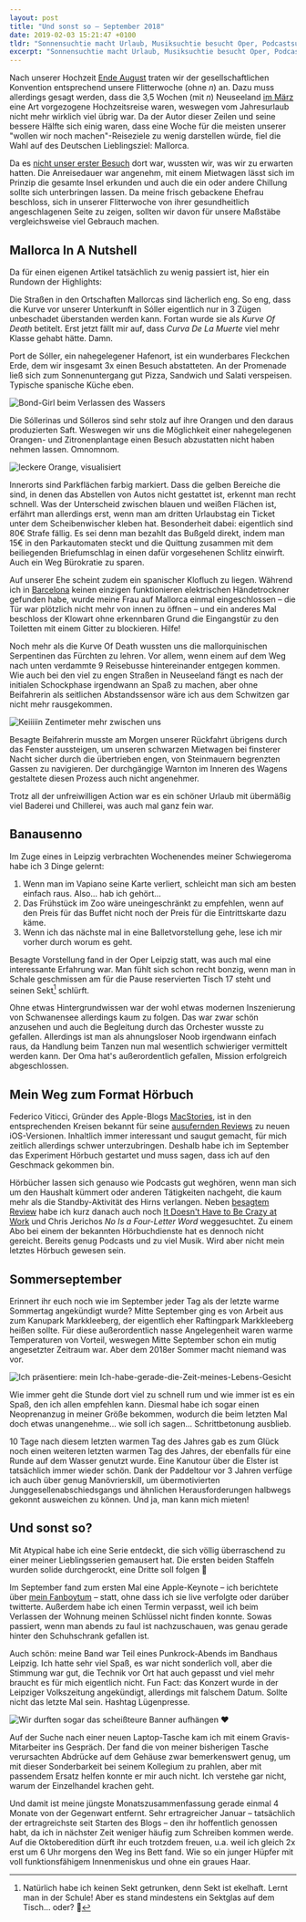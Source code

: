```yaml
---
layout: post
title: "Und sonst so – September 2018"
date: 2019-02-03 15:21:47 +0100
tldr: "Sonnensuchtie macht Urlaub, Musiksuchtie besucht Oper, Podcastsuchtie hört Buch, Wassersuchtie fährt Kanu"
excerpt: "Sonnensuchtie macht Urlaub, Musiksuchtie besucht Oper, Podcastsuchtie hört Buch, Wassersuchtie fährt Kanu."
---
```


Nach unserer Hochzeit [Ende August](/und-sonst-so-august-2018/ "Und sonst so – August 2018 - Schlagzeilen") traten wir der gesellschaftlichen Konvention entsprechend unsere Flitterwoche (ohne *n*) an. Dazu muss allerdings gesagt werden, dass die 3,5 Wochen (mit *n*) Neuseeland [im März](/und-sonst-so-maerz-2018/ "Und sonst so – März 2018 - Schlagzeilen") eine Art vorgezogene Hochzeitsreise waren, weswegen vom Jahresurlaub nicht mehr wirklich viel übrig war. Da der Autor dieser Zeilen und seine bessere Hälfte sich einig waren, dass eine Woche für die meisten unserer "wollen wir noch machen"-Reiseziele zu wenig darstellen würde, fiel die Wahl auf des Deutschen Lieblingsziel: Mallorca.

Da es [nicht unser erster Besuch](/mallorca/ "Welchen Unterschied 7 Tage Mallorca machen können - Schlagzeilen") dort war, wussten wir, was wir zu erwarten hatten. Die Anreisedauer war angenehm, mit einem Mietwagen lässt sich im Prinzip die gesamte Insel erkunden und auch die ein oder andere Chillung sollte sich unterbringen lassen. Da meine frisch gebackene Ehefrau beschloss, sich in unserer Flitterwoche von ihrer gesundheitlich angeschlagenen Seite zu zeigen, sollten wir davon für unsere Maßstäbe vergleichsweise viel Gebrauch machen.

## Mallorca In A Nutshell

Da für einen eigenen Artikel tatsächlich zu wenig passiert ist, hier ein Rundown der Highlights:

Die Straßen in den Ortschaften Mallorcas sind lächerlich eng. So eng, dass die Kurve vor unserer Unterkunft in Sóller eigentlich nur in 3 Zügen unbeschadet überstanden werden kann. Fortan wurde sie als *Kurve Of Death* betitelt. Erst jetzt fällt mir auf, dass *Curva De La Muerte* viel mehr Klasse gehabt hätte. Damn.

Port de Sóller, ein nahegelegener Hafenort, ist ein wunderbares Fleckchen Erde, dem wir insgesamt 3x einen Besuch abstatteten. An der Promenade ließ sich zum Sonnenuntergang gut Pizza, Sandwich und Salati verspeisen. Typische spanische Küche eben.

![Bond-Girl beim Verlassen des Wassers](file:///Users/Enno/Sites/github/schlagzeilen/source/images/content/uss9_malle_pano.jpg)

Die Sóllerinas und Sólleros sind sehr stolz auf ihre Orangen und den daraus produzierten Saft. Weswegen wir uns die Möglichkeit einer nahegelegenen Orangen- und Zitronenplantage einen Besuch abzustatten nicht haben nehmen lassen. Omnomnom.

![leckere Orange, visualisiert](file:///Users/Enno/Sites/github/schlagzeilen/source/images/content/uss9_leckere_orangen.jpg)

Innerorts sind Parkflächen farbig markiert. Dass die gelben Bereiche die sind, in denen das Abstellen von Autos nicht gestattet ist, erkennt man recht schnell. Was der Unterscheid zwischen blauen und weißen Flächen ist, erfährt man allerdings erst, wenn man am dritten Urlaubstag ein Ticket unter dem Scheibenwischer kleben hat. Besonderheit dabei: eigentlich sind 80€ Strafe fällig. Es sei denn man bezahlt das Bußgeld direkt, indem man 15€ in den Parkautomaten steckt und die Quittung zusammen mit dem beiliegenden Briefumschlag in einen dafür vorgesehenen Schlitz einwirft. Auch ein Weg Bürokratie zu sparen.

Auf unserer Ehe scheint zudem ein spanischer Klofluch zu liegen. Während ich in [Barcelona](/barcelona/ "Barcelonaaaaaaaa - Schlagzeilen") keinen einzigen funktionieren elektrischen Händetrockner gefunden habe, wurde meine Frau auf Mallorca einmal eingeschlossen – die Tür war plötzlich nicht mehr von innen zu öffnen – und ein anderes Mal beschloss der Klowart ohne erkennbaren Grund die Eingangstür zu den Toiletten mit einem Gitter zu blockieren. Hilfe!

Noch mehr als die Kurve Of Death wussten uns die mallorquinischen Serpentinen das Fürchten zu lehren. Vor allem, wenn einem auf dem Weg nach unten verdammte 9 Reisebusse hintereinander entgegen kommen. Wie auch bei den viel zu engen Straßen in Neuseeland fängt es nach der initialen Schockphase irgendwann an Spaß zu machen, aber ohne Beifahrerin als seitlichen Abstandssensor wäre ich aus dem Schwitzen gar nicht mehr rausgekommen.

![Keiiiiin Zentimeter mehr zwischen uns](file:///Users/Enno/Sites/github/schlagzeilen/source/images/content/uss9_kein_cm_mehr_zwischen_uns.jpg)

Besagte Beifahrerin musste am Morgen unserer Rückfahrt übrigens durch das Fenster aussteigen, um unseren schwarzen Mietwagen bei finsterer Nacht sicher durch die übertrieben engen, von Steinmauern begrenzten Gassen zu navigieren. Der durchgängige Warnton im Inneren des Wagens gestaltete diesen Prozess auch nicht angenehmer.

Trotz all der unfreiwilligen Action war es ein schöner Urlaub mit übermäßig viel Baderei und Chillerei, was auch mal ganz fein war.

## Banausenno

Im Zuge eines in Leipzig verbrachten Wochenendes meiner Schwiegeroma habe ich 3 Dinge gelernt:

1. Wenn man im Vapiano seine Karte verliert, schleicht man sich am besten einfach raus. Also... hab ich gehört...
2. Das Frühstück im Zoo wäre uneingeschränkt zu empfehlen, wenn auf den Preis für das Buffet nicht noch der Preis für die Eintrittskarte dazu käme.
3. Wenn ich das nächste mal in eine Balletvorstellung gehe, lese ich mir vorher durch worum es geht.

Besagte Vorstellung fand in der Oper Leipzig statt, was auch mal eine interessante Erfahrung war. Man fühlt sich schon recht bonzig, wenn man in Schale geschmissen am für die Pause reservierten Tisch 17 steht und seinen Sekt[^sekt] schlürft.

[^sekt]: Natürlich habe ich keinen Sekt getrunken, denn Sekt ist ekelhaft. Lernt man in der Schule! Aber es stand mindestens ein Sektglas auf dem Tisch... oder? 🤔

Ohne etwas Hintergrundwissen war der wohl etwas modernen Inszenierung von Schwanensee allerdings kaum zu folgen. Das war zwar schön anzusehen und auch die Begleitung durch das Orchester wusste zu gefallen. Allerdings ist man als ahnungsloser Noob irgendwann einfach raus, da Handlung beim Tanzen nun mal wesentlich schwieriger vermittelt werden kann. Der Oma hat's außerordentlich gefallen, Mission erfolgreich abgeschlossen.

## Mein Weg zum Format Hörbuch

Federico Viticci, Gründer des Apple-Blogs [MacStories](https://www.macstories.net/ "MacStories"), ist in den entsprechenden Kreisen bekannt für seine [ausufernden Reviews](https://www.macstories.net/stories/ios-12-the-macstories-review/ "iOS 12: The MacStories Review – MacStories") zu neuen iOS-Versionen. Inhaltlich immer interessant und saugut gemacht, für mich zeitlich allerdings schwer unterzubringen. Deshalb habe ich im September das Experiment Hörbuch gestartet und muss sagen, dass ich auf den Geschmack gekommen bin.

Hörbücher lassen sich genauso wie Podcasts gut weghören, wenn man sich um den Haushalt kümmert oder anderen Tätigkeiten nachgeht, die kaum mehr als die Standby-Aktivität des Hirns verlangen. Neben [besagtem Review](https://gumroad.com/l/iOS12Review "iOS 12: The MacStories Review – Audiobook") habe ich kurz danach auch noch [It Doesn't Have to Be Crazy at Work](https://basecamp.com/books/calm "It doesn't have to be crazy at work") und Chris Jerichos *No Is a Four-Letter Word* weggesuchtet. Zu einem Abo bei einem der bekannten Hörbuchdienste hat es dennoch nicht gereicht. Bereits genug Podcasts und zu viel Musik. Wird aber nicht mein letztes Hörbuch gewesen sein.

## Sommerseptember

Erinnert ihr euch noch wie im September jeder Tag als der letzte warme Sommertag angekündigt wurde? Mitte September ging es von Arbeit aus zum Kanupark Markkleeberg, der eigentlich eher Raftingpark Markkleeberg heißen sollte. Für diese außerordentlich nasse Angelegenheit waren warme Temperaturen von Vorteil, weswegen Mitte September schon ein mutig angesetzter Zeitraum war. Aber dem 2018er Sommer macht niemand was vor.

![Ich präsentiere: mein Ich-habe-gerade-die-Zeit-meines-Lebens-Gesicht](file:///Users/Enno/Sites/github/schlagzeilen/source/images/content/uss9_kanupark.jpg)

Wie immer geht die Stunde dort viel zu schnell rum und wie immer ist es ein Spaß, den ich allen empfehlen kann. Diesmal habe ich sogar einen Neoprenanzug in meiner Größe bekommen, wodurch die beim letzten Mal doch etwas unangenehme... wie soll ich sagen... Schrittbetonung ausblieb.

10 Tage nach diesem letzten warmen Tag des Jahres gab es zum Glück noch einen weiteren letzten warmen Tag des Jahres, der ebenfalls für eine Runde auf dem Wasser genutzt wurde. Eine Kanutour über die Elster ist tatsächlich immer wieder schön. Dank der Paddeltour vor 3 Jahren verfüge ich auch über genug Manövrierskill, um übermotivierten Junggesellenabschiedsgangs und ähnlichen Herausforderungen halbwegs gekonnt ausweichen zu können. Und ja, man kann mich mieten!

## Und sonst so?

Mit Atypical habe ich eine Serie entdeckt, die sich völlig überraschend zu einer meiner Lieblingsserien gemausert hat. Die ersten beiden Staffeln wurden solide durchgerockt, eine Dritte soll folgen 🎉

Im September fand zum ersten Mal eine Apple-Keynote – ich berichtete über [mein Fanboytum](/und-sonst-so-juni-2018/ "Und sonst so – Juni 2018 - Schlagzeilen") – statt, ohne dass ich sie live verfolgte oder darüber twitterte. Außerdem habe ich einen Termin verpasst, weil ich beim Verlassen der Wohnung meinen Schlüssel nicht finden konnte. Sowas passiert, wenn man abends zu faul ist nachzuschauen, was genau gerade hinter den Schuhschrank gefallen ist.

Auch schön: meine Band war Teil eines Punkrock-Abends im Bandhaus Leipzig. Ich hatte sehr viel Spaß, es war nicht sonderlich voll, aber die Stimmung war gut, die Technik vor Ort hat auch gepasst und viel mehr braucht es für mich eigentlich nicht. Fun Fact: das Konzert wurde in der Leipziger Volkszeitung angekündigt, allerdings mit falschem Datum. Sollte nicht das letzte Mal sein. Hashtag Lügenpresse.

![Wir durften sogar das scheißteure Banner aufhängen ❤️](file:///Users/Enno/Sites/github/schlagzeilen/source/images/content/uss9_bandhaus.jpg)

Auf der Suche nach einer neuen Laptop-Tasche kam ich mit einem Gravis-Mitarbeiter ins Gespräch. Der fand die von meiner bisherigen Tasche verursachten Abdrücke auf dem Gehäuse zwar bemerkenswert genug, um mit dieser Sonderbarkeit bei seinem Kollegium zu prahlen, aber mit passendem Ersatz helfen konnte er mir auch nicht. Ich verstehe gar nicht, warum der Einzelhandel krachen geht.

Und damit ist meine jüngste Monatszusammenfassung gerade einmal 4 Monate von der Gegenwart entfernt. Sehr ertragreicher Januar – tatsächlich der ertragreichste seit Starten des Blogs – den ihr hoffentlich genossen habt, da ich in nächster Zeit weniger häufig zum Schreiben kommen werde. Auf die Oktoberedition dürft ihr euch trotzdem freuen, u.a. weil ich gleich 2x erst um 6 Uhr morgens den Weg ins Bett fand. Wie so ein junger Hüpfer mit voll funktionsfähigem Innenmeniskus und ohne ein graues Haar.